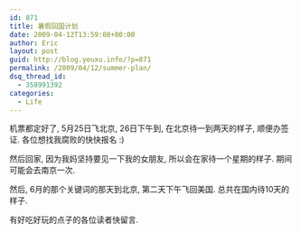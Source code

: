 ```yaml
---
id: 871
title: 暑假回国计划
date: 2009-04-12T13:59:08+00:00
author: Eric
layout: post
guid: http://blog.youxu.info/?p=871
permalink: /2009/04/12/summer-plan/
dsq_thread_id:
  - 358991392
categories:
  - Life
---
```

机票都定好了, 5月25日飞北京, 26日下午到, 在北京待一到两天的样子, 顺便办签证. 各位想找我腐败的快快报名 :)

然后回家, 因为我妈坚持要见一下我的女朋友, 所以会在家待一个星期的样子. 期间可能会去南京一次.

然后, 6月的那个关键词的那天到北京, 第二天下午飞回美国. 总共在国内待10天的样子.

有好吃好玩的点子的各位读者快留言.
